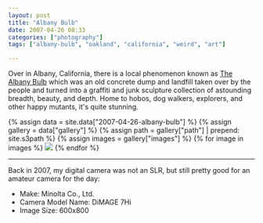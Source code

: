 ```yaml
---
layout: post
title: "Albany Bulb"
date: 2007-04-26 08:33
categories: ["photography"]
tags: ["albany-bulb", "oakland", "california", "weird", "art"]

---
```


Over in Albany, California, there is a local phenomenon known as
[The Albany Bulb](https://en.wikipedia.org/wiki/Albany_Bulb) which was
an old concrete dump and landfill taken over by the people and turned
into a graffiti and junk sculpture collection of astounding breadth,
beauty, and depth. Home to hobos, dog walkers, explorers, and other
happy mutants, it's quite stunning.

{% assign data = site.data["2007-04-26-albany-bulb"] %}
{% assign gallery = data["gallery"] %}
{% assign path = gallery["path"] | prepend: site.s3path %}
{% assign images = gallery["images"] %}
{% for image in images %} <a class="fancybox" href="{{image.fullsize|prepend: path}}" rel="gallery" ><img src="{{image.thumb|prepend: path}}"></a> {% endfor %}

*****

Back in 2007, my digital camera was not an SLR, but still pretty good
for an amateur camera for the day:

* Make: Minolta Co., Ltd.
* Camera Model Name: DiMAGE 7Hi
* Image Size: 600x800
